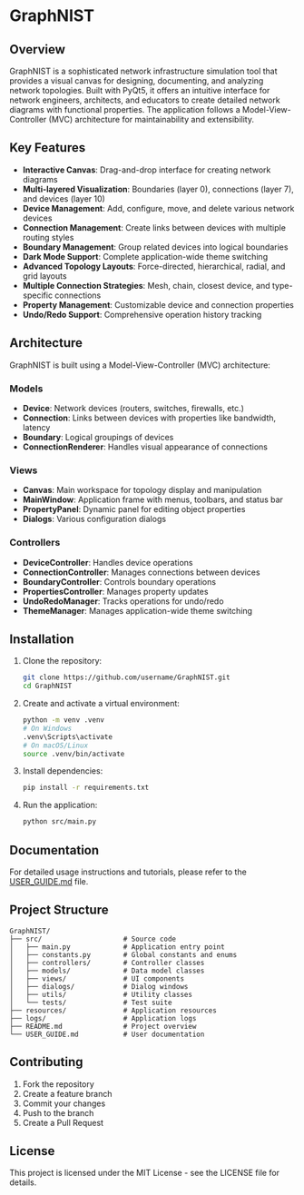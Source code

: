 # GraphNIST

## Overview

GraphNIST is a sophisticated network infrastructure simulation tool that provides a visual canvas for designing, documenting, and analyzing network topologies. Built with PyQt5, it offers an intuitive interface for network engineers, architects, and educators to create detailed network diagrams with functional properties. The application follows a Model-View-Controller (MVC) architecture for maintainability and extensibility.

## Key Features

- **Interactive Canvas**: Drag-and-drop interface for creating network diagrams
- **Multi-layered Visualization**: Boundaries (layer 0), connections (layer 7), and devices (layer 10)
- **Device Management**: Add, configure, move, and delete various network devices
- **Connection Management**: Create links between devices with multiple routing styles
- **Boundary Management**: Group related devices into logical boundaries
- **Dark Mode Support**: Complete application-wide theme switching
- **Advanced Topology Layouts**: Force-directed, hierarchical, radial, and grid layouts
- **Multiple Connection Strategies**: Mesh, chain, closest device, and type-specific connections
- **Property Management**: Customizable device and connection properties
- **Undo/Redo Support**: Comprehensive operation history tracking

## Architecture

GraphNIST is built using a Model-View-Controller (MVC) architecture:

### Models
- **Device**: Network devices (routers, switches, firewalls, etc.)
- **Connection**: Links between devices with properties like bandwidth, latency
- **Boundary**: Logical groupings of devices
- **ConnectionRenderer**: Handles visual appearance of connections

### Views
- **Canvas**: Main workspace for topology display and manipulation
- **MainWindow**: Application frame with menus, toolbars, and status bar
- **PropertyPanel**: Dynamic panel for editing object properties
- **Dialogs**: Various configuration dialogs

### Controllers
- **DeviceController**: Handles device operations
- **ConnectionController**: Manages connections between devices
- **BoundaryController**: Controls boundary operations
- **PropertiesController**: Manages property updates
- **UndoRedoManager**: Tracks operations for undo/redo
- **ThemeManager**: Manages application-wide theme switching

## Installation

1. Clone the repository:
   ```bash
   git clone https://github.com/username/GraphNIST.git
   cd GraphNIST
   ```

2. Create and activate a virtual environment:
   ```bash
   python -m venv .venv
   # On Windows
   .venv\Scripts\activate
   # On macOS/Linux
   source .venv/bin/activate
   ```

3. Install dependencies:
   ```bash
   pip install -r requirements.txt
   ```

4. Run the application:
   ```bash
   python src/main.py
   ```

## Documentation

For detailed usage instructions and tutorials, please refer to the [USER_GUIDE.md](USER_GUIDE.md) file.

## Project Structure

```
GraphNIST/
├── src/                    # Source code
│   ├── main.py             # Application entry point
│   ├── constants.py        # Global constants and enums
│   ├── controllers/        # Controller classes
│   ├── models/             # Data model classes
│   ├── views/              # UI components
│   ├── dialogs/            # Dialog windows
│   ├── utils/              # Utility classes
│   └── tests/              # Test suite
├── resources/              # Application resources
├── logs/                   # Application logs
├── README.md               # Project overview
└── USER_GUIDE.md           # User documentation
```

## Contributing

1. Fork the repository
2. Create a feature branch
3. Commit your changes
4. Push to the branch
5. Create a Pull Request

## License

This project is licensed under the MIT License - see the LICENSE file for details.
